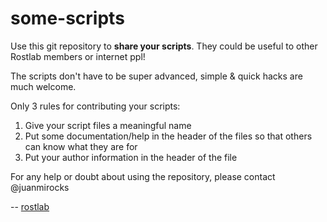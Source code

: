 # some-scripts

Use this git repository to **share your scripts**. They could be useful to other Rostlab members or internet ppl!

The scripts don't have to be super advanced, simple & quick hacks are much welcome.

Only 3 rules for contributing your scripts:

1. Give your script files a meaningful name
2. Put some documentation/help in the header of the files so that others can know what they are for
3. Put your author information in the header of the file


For any help or doubt about using the repository, please contact @juanmirocks

--
[rostlab](http://rostlab.org/)
